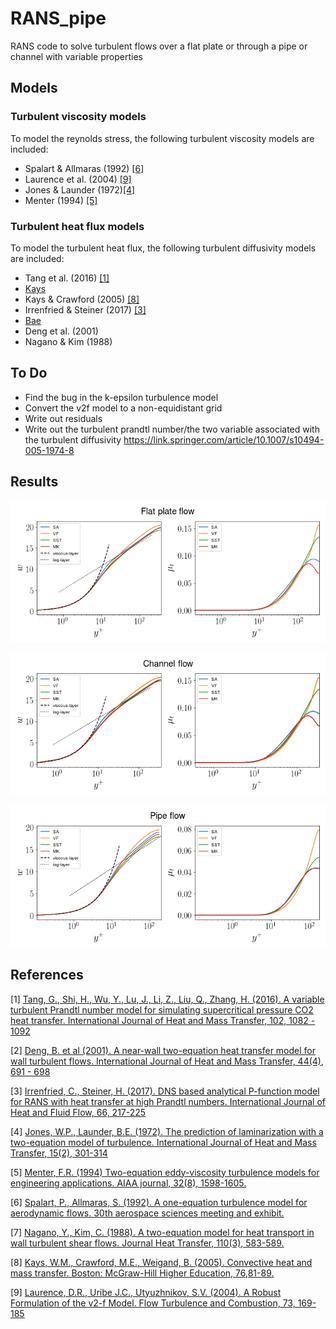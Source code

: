 # RANS_pipe
RANS code to solve turbulent flows over a flat plate or through a pipe or channel with variable properties

## Models

### Turbulent viscosity models
To model the reynolds stress, the following turbulent viscosity models are included:

* Spalart & Allmaras (1992) [[6]](#6)
* Laurence et al. (2004) [[9]](#9)
* Jones & Launder (1972)[[4]](#4) 
* Menter (1994) [[5]](#5)

### Turbulent heat flux models
To model the turbulent heat flux, the following turbulent diffusivity models are included:
* Tang et al. (2016) [[1]](#1)
* [Kays](https://www.sciencedirect.com/science/article/pii/S0017931016300734#b0205) 
* Kays & Crawford (2005) [[8]](#8)
* Irrenfried & Steiner (2017) [[3]](#3)
* [Bae](https://www.infona.pl/resource/bwmeta1.element.elsevier-e6af3d8b-9871-32d3-a9f6-4972a82f5f76)
* Deng et al. (2001) 
* Nagano & Kim (1988)

## To Do
* Find the bug in the k-epsilon turbulence model
* Convert the v2f model to a non-equidistant grid
* Write out residuals
* Write out the turbulent prandtl number/the two variable associated with the turbulent diffusivity
https://link.springer.com/article/10.1007/s10494-005-1974-8
## Results
<img src="https://github.com/Fluid-Dynamics-Of-Energy-Systems-Team/RANS_pipe/raw/clean/notebooks/bl.png"
     style="float: center; margin-right: 10px;" />
     
<img src="https://github.com/Fluid-Dynamics-Of-Energy-Systems-Team/RANS_pipe/raw/clean/notebooks/channel.png"
     style="float: center; margin-right: 10px;" />
     
<img src="https://github.com/Fluid-Dynamics-Of-Energy-Systems-Team/RANS_pipe/raw/clean/notebooks/pipe.png"
     style="float: center; margin-right: 10px;" />

## References
<a id="1">[1]</a> 
[Tang, G., Shi, H., Wu, Y., Lu, J., Li, Z., Liu, Q., Zhang, H. (2016).
A variable turbulent Prandtl number model for simulating supercritical pressure CO2 heat transfer.
International Journal of Heat and Mass Transfer, 102, 1082 - 1092](https://www.sciencedirect.com/science/article/pii/S0017931016300734#b0205)

<a id="2">[2]</a> 
[Deng, B. et al (2001).
A near-wall two-equation heat transfer model for wall turbulent flows.
International Journal of Heat and Mass Transfer, 44(4), 691 - 698](https://www.sciencedirect.com/science/article/abs/pii/S0017931000001319)

<a id="3">[3]</a> 
[Irrenfried, C., Steiner, H. (2017).
DNS based analytical P-function model for RANS with heat transfer at high Prandtl numbers.
International Journal of Heat and Fluid Flow, 66, 217-225](https://www.sciencedirect.com/science/article/pii/S0142727X17304083?via%3Dihub)

<a id="4">[4]</a> 
[Jones, W.P., Launder, B.E. (1972).
The prediction of laminarization with a two-equation model of turbulence.
International Journal of Heat and Mass Transfer, 15(2), 301-314](https://www.sciencedirect.com/science/article/pii/0017931072900762)

<a id="5">[5]</a> 
[Menter, F.R. (1994) 
Two-equation eddy-viscosity turbulence models for engineering applications. 
AIAA journal, 32(8), 1598-1605.](https://arc.aiaa.org/doi/abs/10.2514/3.12149)

<a id="6">[6]</a> 
[Spalart, P., Allmaras, S. (1992).
A one-equation turbulence model for aerodynamic flows.
30th aerospace sciences meeting and exhibit.](https://arc.aiaa.org/doi/pdf/10.2514/6.1992-439)

<a id="7">[7]</a>
[Nagano, Y., Kim, C. (1988).
A two-equation model for heat transport in wall turbulent shear flows. 
Journal Heat Transfer, 110(3), 583-589.](https://asmedigitalcollection.asme.org/heattransfer/article-abstract/110/3/583/382763/A-Two-Equation-Model-for-Heat-Transport-in-Wall?redirectedFrom=fulltext)

<a id="8">[8]</a>
[Kays, W.M., Crawford, M.E., Weigand, B. (2005). 
Convective heat and mass transfer. 
Boston: McGraw-Hill Higher Education, 76,81-89.](https://www.sciencedirect.com/science/article/pii/S0017931016300734#b0205)

<a id="9">[9]</a>
[Laurence, D.R., Uribe J.C., Utyuzhnikov, S.V. (2004). 
A Robust Formulation of the v2-f Model. 
Flow Turbulence and Combustion, 73, 169-185](https://link.springer.com/article/10.1007/s10494-005-1974-8)
